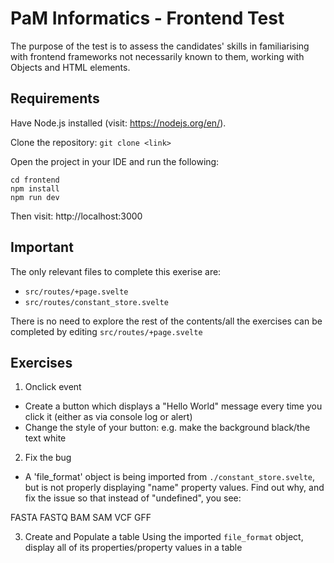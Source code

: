 # PaM Informatics - Frontend Test

The purpose of the test is to assess the candidates' skills in familiarising with frontend frameworks not necessarily known to them, working with Objects and HTML elements.

## Requirements

Have Node.js installed (visit: https://nodejs.org/en/).

Clone the repository:
`git clone <link>`

Open the project in your IDE and run the following:

```
cd frontend
npm install
npm run dev
```

Then visit: http://localhost:3000

## Important

The only relevant files to complete this exerise are:

- `src/routes/+page.svelte`
- `src/routes/constant_store.svelte`

There is no need to explore the rest of the contents/all the exercises can be completed by editing `src/routes/+page.svelte`

## Exercises

1. Onclick event

- Create a button which displays a "Hello World" message every time you click it (either as via console log or alert)
- Change the style of your button: e.g. make the background black/the text white

2. Fix the bug

- A 'file_format' object is being imported from `./constant_store.svelte`, but is not properly displaying "name" property values. Find out why, and fix the issue so that instead of "undefined", you see:

FASTA
FASTQ
BAM
SAM
VCF
GFF

3. Create and Populate a table
   Using the imported `file_format` object, display all of its properties/property values in a table
